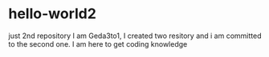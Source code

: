 # hello-world2
just 2nd repository
I am Geda3to1,  I created two resitory and i am committed to the second one.
I am here to get coding knowledge
